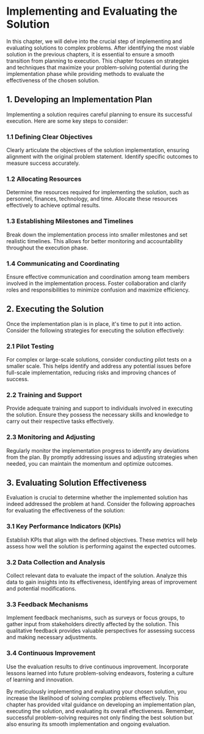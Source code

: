 # Implementing and Evaluating the Solution

In this chapter, we will delve into the crucial step of implementing and evaluating solutions to complex problems. After identifying the most viable solution in the previous chapters, it is essential to ensure a smooth transition from planning to execution. This chapter focuses on strategies and techniques that maximize your problem-solving potential during the implementation phase while providing methods to evaluate the effectiveness of the chosen solution.

## 1\. Developing an Implementation Plan

Implementing a solution requires careful planning to ensure its successful execution. Here are some key steps to consider:

### 1.1 Defining Clear Objectives

Clearly articulate the objectives of the solution implementation, ensuring alignment with the original problem statement. Identify specific outcomes to measure success accurately.

### 1.2 Allocating Resources

Determine the resources required for implementing the solution, such as personnel, finances, technology, and time. Allocate these resources effectively to achieve optimal results.

### 1.3 Establishing Milestones and Timelines

Break down the implementation process into smaller milestones and set realistic timelines. This allows for better monitoring and accountability throughout the execution phase.

### 1.4 Communicating and Coordinating

Ensure effective communication and coordination among team members involved in the implementation process. Foster collaboration and clarify roles and responsibilities to minimize confusion and maximize efficiency.

## 2\. Executing the Solution

Once the implementation plan is in place, it's time to put it into action. Consider the following strategies for executing the solution effectively:

### 2.1 Pilot Testing

For complex or large-scale solutions, consider conducting pilot tests on a smaller scale. This helps identify and address any potential issues before full-scale implementation, reducing risks and improving chances of success.

### 2.2 Training and Support

Provide adequate training and support to individuals involved in executing the solution. Ensure they possess the necessary skills and knowledge to carry out their respective tasks effectively.

### 2.3 Monitoring and Adjusting

Regularly monitor the implementation progress to identify any deviations from the plan. By promptly addressing issues and adjusting strategies when needed, you can maintain the momentum and optimize outcomes.

## 3\. Evaluating Solution Effectiveness

Evaluation is crucial to determine whether the implemented solution has indeed addressed the problem at hand. Consider the following approaches for evaluating the effectiveness of the solution:

### 3.1 Key Performance Indicators (KPIs)

Establish KPIs that align with the defined objectives. These metrics will help assess how well the solution is performing against the expected outcomes.

### 3.2 Data Collection and Analysis

Collect relevant data to evaluate the impact of the solution. Analyze this data to gain insights into its effectiveness, identifying areas of improvement and potential modifications.

### 3.3 Feedback Mechanisms

Implement feedback mechanisms, such as surveys or focus groups, to gather input from stakeholders directly affected by the solution. This qualitative feedback provides valuable perspectives for assessing success and making necessary adjustments.

### 3.4 Continuous Improvement

Use the evaluation results to drive continuous improvement. Incorporate lessons learned into future problem-solving endeavors, fostering a culture of learning and innovation.

By meticulously implementing and evaluating your chosen solution, you increase the likelihood of solving complex problems effectively. This chapter has provided vital guidance on developing an implementation plan, executing the solution, and evaluating its overall effectiveness. Remember, successful problem-solving requires not only finding the best solution but also ensuring its smooth implementation and ongoing evaluation.
